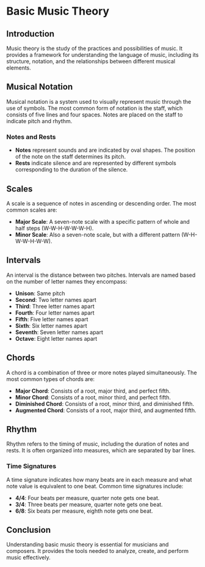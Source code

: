 # Basic Music Theory

## Introduction
Music theory is the study of the practices and possibilities of music. It provides a framework for understanding the language of music, including its structure, notation, and the relationships between different musical elements.

## Musical Notation
Musical notation is a system used to visually represent music through the use of symbols. The most common form of notation is the staff, which consists of five lines and four spaces. Notes are placed on the staff to indicate pitch and rhythm.

### Notes and Rests
- **Notes** represent sounds and are indicated by oval shapes. The position of the note on the staff determines its pitch.
- **Rests** indicate silence and are represented by different symbols corresponding to the duration of the silence.

## Scales
A scale is a sequence of notes in ascending or descending order. The most common scales are:

- **Major Scale**: A seven-note scale with a specific pattern of whole and half steps (W-W-H-W-W-W-H).
- **Minor Scale**: Also a seven-note scale, but with a different pattern (W-H-W-W-H-W-W).

## Intervals
An interval is the distance between two pitches. Intervals are named based on the number of letter names they encompass:

- **Unison**: Same pitch
- **Second**: Two letter names apart
- **Third**: Three letter names apart
- **Fourth**: Four letter names apart
- **Fifth**: Five letter names apart
- **Sixth**: Six letter names apart
- **Seventh**: Seven letter names apart
- **Octave**: Eight letter names apart

## Chords
A chord is a combination of three or more notes played simultaneously. The most common types of chords are:

- **Major Chord**: Consists of a root, major third, and perfect fifth.
- **Minor Chord**: Consists of a root, minor third, and perfect fifth.
- **Diminished Chord**: Consists of a root, minor third, and diminished fifth.
- **Augmented Chord**: Consists of a root, major third, and augmented fifth.

## Rhythm
Rhythm refers to the timing of music, including the duration of notes and rests. It is often organized into measures, which are separated by bar lines.

### Time Signatures
A time signature indicates how many beats are in each measure and what note value is equivalent to one beat. Common time signatures include:

- **4/4**: Four beats per measure, quarter note gets one beat.
- **3/4**: Three beats per measure, quarter note gets one beat.
- **6/8**: Six beats per measure, eighth note gets one beat.

## Conclusion
Understanding basic music theory is essential for musicians and composers. It provides the tools needed to analyze, create, and perform music effectively.